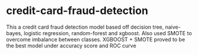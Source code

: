 # credit-card-fraud-detection
This a credit card fraud detection model based off decision tree, naive-bayes, logistic regression, random-forest and xgboost. Also used SMOTE to overcome imbalance between classes. XGBOOST + SMOTE proved to be the best model under accuracy score and ROC curve
